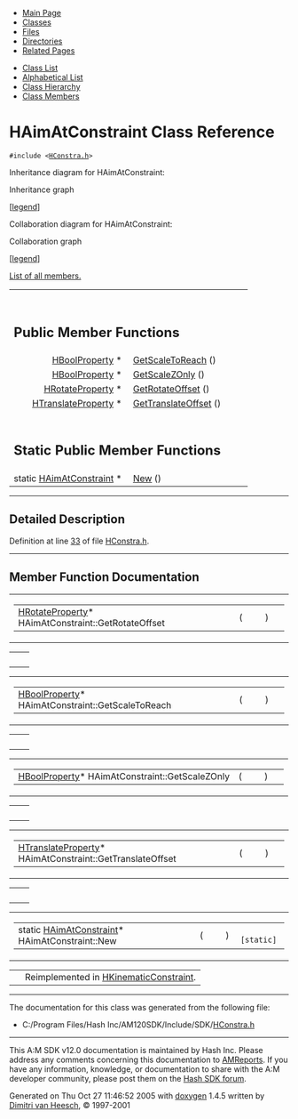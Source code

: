 <div class="tabs">

- [Main Page](index.md)
- <span id="current">[Classes](annotated.md)</span>
- [Files](files.md)
- [Directories](dirs.md)
- [Related Pages](pages.md)

</div>

<div class="tabs">

- [Class List](annotated.md)
- [Alphabetical List](classes.md)
- [Class Hierarchy](hierarchy.md)
- [Class Members](functions.md)

</div>

# HAimAtConstraint Class Reference

`#include <`<a href="HConstra_8h-source.md" class="el"><code>HConstra.h</code></a>`>`

Inheritance diagram for HAimAtConstraint:

<span class="image placeholder" original-image-src="classHAimAtConstraint__inherit__graph.gif" original-image-title="" border="0" usemap="#HAimAtConstraint__inherit__map">Inheritance graph</span>

\[[legend](graph_legend.md)\]

Collaboration diagram for HAimAtConstraint:

<span class="image placeholder" original-image-src="classHAimAtConstraint__coll__graph.gif" original-image-title="" border="0" usemap="#HAimAtConstraint__coll__map">Collaboration graph</span>

\[[legend](graph_legend.md)\]

[List of all members.](classHAimAtConstraint-members.md)

<table data-border="0" data-cellpadding="0" data-cellspacing="0">
<colgroup>
<col style="width: 50%" />
<col style="width: 50%" />
</colgroup>
<tbody>
<tr>
<td></td>
<td></td>
</tr>
<tr>
<td colspan="2"><br />
&#10;<h2 id="public-member-functions">Public Member Functions</h2></td>
</tr>
<tr>
<td class="memItemLeft" style="text-align: right;" data-nowrap="" data-valign="top"><a href="classHBoolProperty.md" class="el">HBoolProperty</a> * </td>
<td class="memItemRight" data-valign="bottom"><a href="classHAimAtConstraint.md#7f8067731d0b1e822c22aa8e9bd7ffea" class="el">GetScaleToReach</a> ()</td>
</tr>
<tr>
<td class="memItemLeft" style="text-align: right;" data-nowrap="" data-valign="top"><a href="classHBoolProperty.md" class="el">HBoolProperty</a> * </td>
<td class="memItemRight" data-valign="bottom"><a href="classHAimAtConstraint.md#b941b0c2efdbe1bc984a511c83cb5cba" class="el">GetScaleZOnly</a> ()</td>
</tr>
<tr>
<td class="memItemLeft" style="text-align: right;" data-nowrap="" data-valign="top"><a href="classHRotateProperty.md" class="el">HRotateProperty</a> * </td>
<td class="memItemRight" data-valign="bottom"><a href="classHAimAtConstraint.md#575d3aa5f7a4481dd23c75317a924ec9" class="el">GetRotateOffset</a> ()</td>
</tr>
<tr>
<td class="memItemLeft" style="text-align: right;" data-nowrap="" data-valign="top"><a href="classHTranslateProperty.md" class="el">HTranslateProperty</a> * </td>
<td class="memItemRight" data-valign="bottom"><a href="classHAimAtConstraint.md#0d5d81bf8aadeba40156836757061178" class="el">GetTranslateOffset</a> ()</td>
</tr>
<tr>
<td colspan="2"><br />
&#10;<h2 id="static-public-member-functions">Static Public Member Functions</h2></td>
</tr>
<tr>
<td class="memItemLeft" style="text-align: right;" data-nowrap="" data-valign="top">static <a href="classHAimAtConstraint.md" class="el">HAimAtConstraint</a> * </td>
<td class="memItemRight" data-valign="bottom"><a href="classHAimAtConstraint.md#3d9cbd41ce5e98d53ee169d9547259d7" class="el">New</a> ()</td>
</tr>
</tbody>
</table>

------------------------------------------------------------------------

<span id="_details"></span>

## Detailed Description

Definition at line <a href="HConstra_8h-source.md#l00033" class="el">33</a> of file <a href="HConstra_8h-source.md" class="el">HConstra.h</a>.

------------------------------------------------------------------------

## Member Function Documentation

<span id="575d3aa5f7a4481dd23c75317a924ec9" class="anchor"></span>

<table class="mdTable" data-cellpadding="2" data-cellspacing="0">
<colgroup>
<col style="width: 100%" />
</colgroup>
<tbody>
<tr>
<td class="mdRow"><table data-cellpadding="0" data-cellspacing="0" data-border="0">
<tbody>
<tr>
<td class="md" data-nowrap="" data-valign="top"><a href="classHRotateProperty.md" class="el">HRotateProperty</a>* HAimAtConstraint::GetRotateOffset</td>
<td class="md" data-valign="top">( </td>
<td class="mdname1" data-valign="top" data-nowrap=""></td>
<td class="md" data-valign="top"> ) </td>
<td class="md" data-nowrap=""></td>
</tr>
</tbody>
</table></td>
</tr>
</tbody>
</table>

|     |     |
|-----|-----|
|     |     |

<span id="7f8067731d0b1e822c22aa8e9bd7ffea" class="anchor"></span>

<table class="mdTable" data-cellpadding="2" data-cellspacing="0">
<colgroup>
<col style="width: 100%" />
</colgroup>
<tbody>
<tr>
<td class="mdRow"><table data-cellpadding="0" data-cellspacing="0" data-border="0">
<tbody>
<tr>
<td class="md" data-nowrap="" data-valign="top"><a href="classHBoolProperty.md" class="el">HBoolProperty</a>* HAimAtConstraint::GetScaleToReach</td>
<td class="md" data-valign="top">( </td>
<td class="mdname1" data-valign="top" data-nowrap=""></td>
<td class="md" data-valign="top"> ) </td>
<td class="md" data-nowrap=""></td>
</tr>
</tbody>
</table></td>
</tr>
</tbody>
</table>

|     |     |
|-----|-----|
|     |     |

<span id="b941b0c2efdbe1bc984a511c83cb5cba" class="anchor"></span>

<table class="mdTable" data-cellpadding="2" data-cellspacing="0">
<colgroup>
<col style="width: 100%" />
</colgroup>
<tbody>
<tr>
<td class="mdRow"><table data-cellpadding="0" data-cellspacing="0" data-border="0">
<tbody>
<tr>
<td class="md" data-nowrap="" data-valign="top"><a href="classHBoolProperty.md" class="el">HBoolProperty</a>* HAimAtConstraint::GetScaleZOnly</td>
<td class="md" data-valign="top">( </td>
<td class="mdname1" data-valign="top" data-nowrap=""></td>
<td class="md" data-valign="top"> ) </td>
<td class="md" data-nowrap=""></td>
</tr>
</tbody>
</table></td>
</tr>
</tbody>
</table>

|     |     |
|-----|-----|
|     |     |

<span id="0d5d81bf8aadeba40156836757061178" class="anchor"></span>

<table class="mdTable" data-cellpadding="2" data-cellspacing="0">
<colgroup>
<col style="width: 100%" />
</colgroup>
<tbody>
<tr>
<td class="mdRow"><table data-cellpadding="0" data-cellspacing="0" data-border="0">
<tbody>
<tr>
<td class="md" data-nowrap="" data-valign="top"><a href="classHTranslateProperty.md" class="el">HTranslateProperty</a>* HAimAtConstraint::GetTranslateOffset</td>
<td class="md" data-valign="top">( </td>
<td class="mdname1" data-valign="top" data-nowrap=""></td>
<td class="md" data-valign="top"> ) </td>
<td class="md" data-nowrap=""></td>
</tr>
</tbody>
</table></td>
</tr>
</tbody>
</table>

|     |     |
|-----|-----|
|     |     |

<span id="3d9cbd41ce5e98d53ee169d9547259d7" class="anchor"></span>

<table class="mdTable" data-cellpadding="2" data-cellspacing="0">
<colgroup>
<col style="width: 100%" />
</colgroup>
<tbody>
<tr>
<td class="mdRow"><table data-cellpadding="0" data-cellspacing="0" data-border="0">
<tbody>
<tr>
<td class="md" data-nowrap="" data-valign="top">static <a href="classHAimAtConstraint.md" class="el">HAimAtConstraint</a>* HAimAtConstraint::New</td>
<td class="md" data-valign="top">( </td>
<td class="mdname1" data-valign="top" data-nowrap=""></td>
<td class="md" data-valign="top"> ) </td>
<td class="md" data-nowrap=""><code> [static]</code></td>
</tr>
</tbody>
</table></td>
</tr>
</tbody>
</table>

|  |  |
|----|----|
|   | Reimplemented in <a href="classHKinematicConstraint.md#3d9cbd41ce5e98d53ee169d9547259d7" class="el">HKinematicConstraint</a>. |

------------------------------------------------------------------------

The documentation for this class was generated from the following file:

- C:/Program Files/Hash Inc/AM120SDK/Include/SDK/<a href="HConstra_8h-source.md" class="el">HConstra.h</a>

------------------------------------------------------------------------

<span class="small">This A:M SDK v12.0 documentation is maintained by Hash Inc. Please address any comments concerning this documentation to [AMReports](http://www.hash.com/reports). If you have any information, knowledge, or documentation to share with the A:M developer community, please post them on the [Hash SDK forum](http://www.hash.com/forums/index.php?showforum=11).</span>

Generated on Thu Oct 27 11:46:52 2005 with [<span class="image placeholder" original-image-src="doxygen.png" original-image-title="" height="45" width="100" align="middle" border="0">doxygen</span>](http://www.doxygen.org/index.html) 1.4.5 written by [Dimitri van Heesch](mailto:dimitri@stack.nl), © 1997-2001
